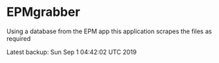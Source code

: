# EPMgrabber
Using a database from the EPM app this application scrapes the files as required


Latest backup: Sun Sep 1 04:42:02 UTC 2019
